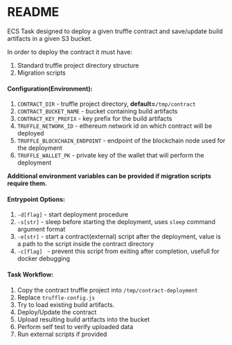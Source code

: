 # README

ECS Task designed to deploy a given truffle contract and save/update build artifacts in a given S3 bucket.

In order to deploy the contract it must have:
1. Standard truffle project directory structure
1. Migration scripts

#### Configuration(Environment):
1. ```CONTRACT_DIR``` - truffle project directory, **default=**```/tmp/contract```
1. ```CONTRACT_BUCKET_NAME``` - bucket containing build artifacts
1. ```CONTRACT_KEY_PREFIX```  - key prefix for the build artifacts
1. ```TRUFFLE_NETWORK_ID``` -  ethereum network id on which contract will be deployed
1. ```TRUFFLE_BLOCKCHAIN_ENDPOINT``` - endpoint of the blockchain node used for the deployment
1. ```TRUFFLE_WALLET_PK``` - private key of the wallet that will perform the deployment

**Additional environment variables can be provided if migration scripts require them.**

#### Entrypoint Options:
1. ```-d[flag]``` - start deployment procedure
1. ```-s[str]``` - sleep before starting the deployment, uses ``sleep`` command argument format
1. ```-e[str]``` - start a contract(external) script after the deployment, value is a path to the script inside the contract directory
1. ```-c[flag] ``` - prevent this script from exiting after completion, usefull for docker debugging

#### Task Workflow:
1. Copy the contract truffle project into ```/tmp/contract-deployment```
1. Replace ```truffle-config.js```
1. Try to load existing build artifacts.
1. Deploy/Update the contract
1. Upload resulting build artifacts into the bucket
1. Perform self test to verify uploaded data
1. Run external scripts if provided
